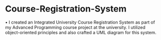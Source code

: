 # Course-Registration-System

• I created an Integrated University Course Registration System as part of my Advanced Programming course project at
the university. I utilized object-oriented principles and also crafted a UML diagram for this system.



